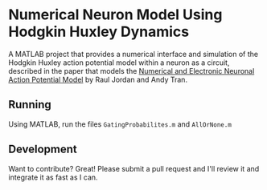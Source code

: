 
# Numerical Neuron Model Using Hodgkin Huxley Dynamics

A MATLAB project that provides a numerical interface and simulation of the Hodgkin Huxley action potential model within a neuron as a circuit, described in the paper that models the [Numerical and Electronic Neuronal Action Potential Model](https://www.dropbox.com/s/01toz2hazkup4z2/NeuronModel.pdf?dl=0) by Raul Jordan and Andy Tran.



## Running

Using MATLAB, run the files `GatingProbabilites.m` and `AllOrNone.m`

## Development

Want to contribute? Great! Please submit a pull request and I'll review it and integrate it as fast as I can.
